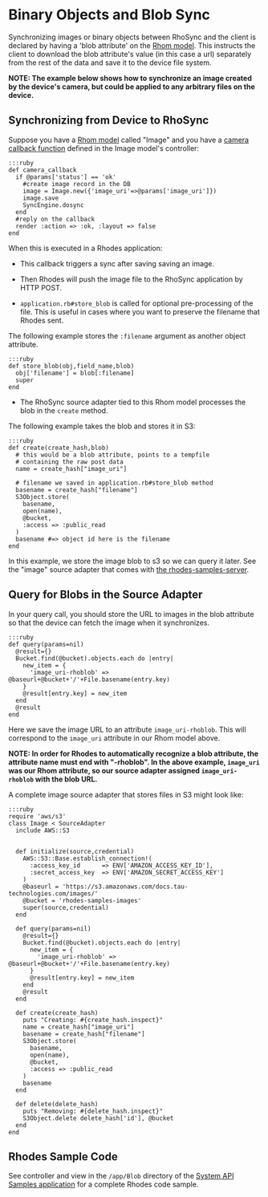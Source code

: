 Binary Objects and Blob Sync
===
Synchronizing images or binary objects between RhoSync and the client is declared by having a 'blob attribute' on the [Rhom model](../rhodes/rhom).  This instructs the client to download the blob attribute's value (in this case a url) separately from the rest of the data and save it to the device file system.

**NOTE: The example below shows how to synchronize an image created by the device's camera, but could be applied to any arbitrary files on the device.**

## Synchronizing from Device to RhoSync
Suppose you have a [Rhom model](../rhodes/rhom) called "Image" and you have a [camera callback function](../rhodes/device-caps#camera) defined in the Image model's controller:

	:::ruby
	def camera_callback
	  if @params['status'] == 'ok'
	    #create image record in the DB
	    image = Image.new({'image_uri'=>@params['image_uri']})
	    image.save
	    SyncEngine.dosync
	  end  
	  #reply on the callback
	  render :action => :ok, :layout => false
	end
	
When this is executed in a Rhodes application:

* This callback triggers a sync after saving saving an image.  

* Then Rhodes will push the image file to the RhoSync application by HTTP POST.

* `application.rb#store_blob` is called for optional pre-processing of the file.  This is useful in cases where you want to preserve the filename that Rhodes sent.  

The following example stores the `:filename` argument as another object attribute.

	:::ruby
	def store_blob(obj,field_name,blob)
      obj['filename'] = blob[:filename]
      super
    end

* The RhoSync source adapter tied to this Rhom model processes the blob in the `create` method.

The following example takes the blob and stores it in S3:

	:::ruby
	def create(create_hash,blob)
	  # this would be a blob attribute, points to a tempfile 
	  # containing the raw post data
	  name = create_hash["image_uri"] 
	  
	  # filename we saved in application.rb#store_blob method
	  basename = create_hash["filename"]
	  S3Object.store(
	    basename,
	    open(name),
	    @bucket,
	    :access => :public_read
	  )
	  basename #=> object id here is the filename
	end

In this example, we store the image blob to s3 so we can query it later.  See the "image" source adapter that comes with [the rhodes-samples-server](https://github.com/rhomobile/rhodes-samples-server/blob/master/sources/image.rb).

## Query for Blobs in the Source Adapter

In your query call, you should store the URL to images in the blob attribute so that the device can fetch the image when it synchronizes.

	:::ruby
	def query(params=nil)
	  @result={}
	  Bucket.find(@bucket).objects.each do |entry|
	    new_item = {
		  'image_uri-rhoblob' => @baseurl+@bucket+'/'+File.basename(entry.key)
	    }
	    @result[entry.key] = new_item
	  end
	  @result
	end

Here we save the image URL to an attribute `image_uri-rhoblob`.  This will correspond to the `image_uri` attribute in our Rhom model above.

**NOTE: In order for Rhodes to automatically recognize a blob attribute, the attribute name must end with "-rhoblob".  In the above example, `image_uri` was our Rhom attribute, so our source adapter assigned `image_uri-rhoblob` with the blob URL.**

A complete image source adapter that stores files in S3 might look like:

	:::ruby
	require 'aws/s3'
	class Image < SourceAdapter
	  include AWS::S3


	  def initialize(source,credential)
	    AWS::S3::Base.establish_connection!(
	      :access_key_id      => ENV['AMAZON_ACCESS_KEY_ID'],
	      :secret_access_key  => ENV['AMAZON_SECRET_ACCESS_KEY']
	    )
	    @baseurl = 'https://s3.amazonaws.com/docs.tau-technologies.com/images/'
	    @bucket = 'rhodes-samples-images'
	    super(source,credential)
	  end

	  def query(params=nil)
	    @result={}
	    Bucket.find(@bucket).objects.each do |entry|
	      new_item = {
		    'image_uri-rhoblob' => @baseurl+@bucket+'/'+File.basename(entry.key)
	      }
	      @result[entry.key] = new_item
	    end
	    @result
	  end

	  def create(create_hash)
	    puts "Creating: #{create_hash.inspect}"
	    name = create_hash["image_uri"]
	    basename = create_hash["filename"]
	    S3Object.store(
	      basename,
	      open(name),
	      @bucket,
	      :access => :public_read
	    )
	    basename
	  end

	  def delete(delete_hash)
	    puts "Removing: #{delete_hash.inspect}"
	    S3Object.delete delete_hash['id'], @bucket
	  end
	end

## Rhodes Sample Code
See controller and view in the `/app/Blob` directory of the [System API Samples application](http://github.com/rhomobile/rhodes-system-api-samples/tree/master) for a complete Rhodes code sample.
